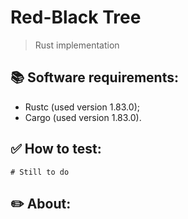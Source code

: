 # Red-Black Tree
> Rust implementation

## 📚 Software requirements:
- Rustc (used version 1.83.0);
- Cargo (used version 1.83.0).

## ✅ How to test:
```
# Still to do
```

## ✏️ About:
